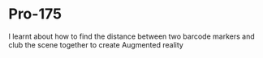 # Pro-175
I learnt about how to find the distance between two barcode markers and club the scene together to create Augmented reality
